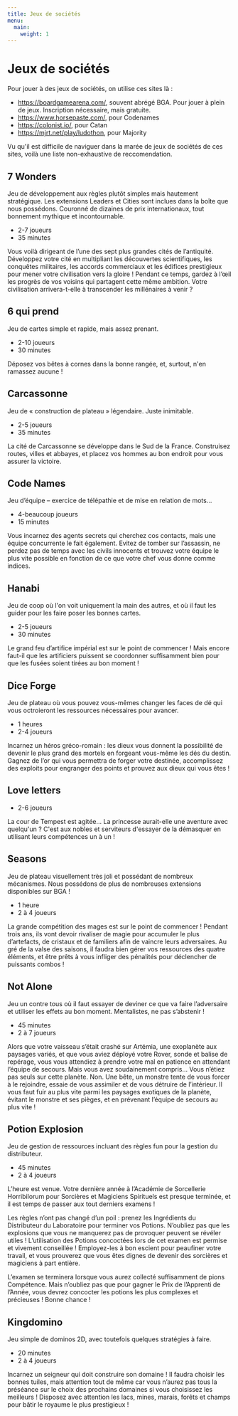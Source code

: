```yaml
---
title: Jeux de sociétés
menu:
  main:
    weight: 1
---
```


# Jeux de sociétés

Pour jouer à des jeux de sociétés, on utilise ces sites là :

  - https://boardgamearena.com/, souvent abrégé BGA. Pour jouer à plein de jeux.
    Inscription nécessaire, mais gratuite.
  - https://www.horsepaste.com/, pour Codenames
  - https://colonist.io/, pour Catan
  - https://mjrt.net/play/ludothon, pour Majority


Vu qu'il est difficile de naviguer dans la marée de jeux de sociétés de ces
sites, voilà une liste non-exhaustive de reccomendation.

## 7 Wonders
Jeu de développement aux règles plutôt simples mais hautement stratégique. Les
extensions Leaders et Cities sont inclues dans la boîte que nous possédons.
Couronné de dizaines de prix internationaux, tout bonnement mythique et
incontournable.

  - 2-7 joueurs
  - 35 minutes

Vous voilà dirigeant de l’une des sept plus grandes cités de l’antiquité.
Développez votre cité en multipliant les découvertes scientifiques, les
conquêtes militaires, les accords commerciaux et les édifices prestigieux pour
mener votre civilisation vers la gloire ! Pendant ce temps, gardez à l’œil les
progrès de vos voisins qui partagent cette même ambition. Votre civilisation
arrivera-t-elle à transcender les millénaires à venir ?

## 6 qui prend
Jeu de cartes simple et rapide, mais assez prenant.

  - 2-10 joueurs
  - 30 minutes

Déposez vos bêtes à cornes dans la bonne rangée, et, surtout, n'en ramassez
aucune !

## Carcassonne
Jeu de « construction de plateau » légendaire. Juste inimitable.

  - 2-5 joueurs
  - 35 minutes

La cité de Carcassonne se développe dans le Sud de la France. Construisez
routes, villes et abbayes, et placez vos hommes au bon endroit pour vous assurer
la victoire.

## Code Names
Jeu d’équipe – exercice de télépathie et de mise en relation de mots…

  - 4-beaucoup joueurs
  - 15 minutes

Vous incarnez des agents secrets qui cherchez cos contacts, mais une équipe
concurrente le fait également. Evitez de tomber sur l’assassin, ne perdez pas de
temps avec les civils innocents et trouvez votre équipe le plus vite possible en
fonction de ce que votre chef vous donne comme indices.

## Hanabi
Jeu de coop où l'on voit uniquement la main des autres, et où il faut les guider
pour les faire poser les bonnes cartes.

  - 2-5 joueurs
  - 30 minutes

Le grand feu d’artifice impérial est sur le point de commencer ! Mais encore
faut-il que les artificiers puissent se coordonner suffisamment bien pour que
les fusées soient tirées au bon moment !

## Dice Forge
Jeu de plateau où vous pouvez vous-mêmes changer les faces de dé qui vous
octroieront les ressources nécessaires pour avancer.

  - 1 heures
  - 2-4 joueurs

Incarnez un héros gréco-romain : les dieux vous donnent la possibilité de
devenir le plus grand des mortels en forgeant vous-même les dés du destin.
Gagnez de l’or qui vous permettra de forger votre destinée, accomplissez des
exploits pour engranger des points et prouvez aux dieux qui vous êtes !

## Love letters

  - 2-6 joueurs

La cour de Tempest est agitée... La princesse aurait-elle une aventure avec
quelqu'un ? C'est aux nobles et serviteurs d'essayer de la démasquer en
utilisant leurs compétences un à un !


## Seasons
Jeu de plateau visuellement très joli et possédant de nombreux mécanismes. Nous
possédons de plus de nombreuses extensions disponibles sur BGA !

  - 1 heure
  - 2 à 4 joueurs

La grande compétition des mages est sur le point de commencer ! Pendant trois
ans, ils vont devoir rivaliser de magie pour accumuler le plus d’artefacts, de
cristaux et de familiers afin de vaincre leurs adversaires. Au gré de la valse
des saisons, il faudra bien gérer vos ressources des quatre éléments, et être
prêts à vous infliger des pénalités pour déclencher de puissants combos !

## Not Alone
Jeu un contre tous où il faut essayer de deviner ce que va faire l’adversaire et
utiliser les effets au bon moment. Mentalistes, ne pas s’abstenir !

  - 45 minutes
  - 2 à 7 joueurs

Alors que votre vaisseau s’était crashé sur Artémia, une exoplanète aux paysages
variés, et que vous aviez déployé votre Rover, sonde et balise de repérage, vous
vous attendiez à prendre votre mal en patience en attendant l’équipe de secours.
Mais vous avez soudainement compris… Vous n’étiez pas seuls sur cette planète.
Non. Une bête, un monstre tente de vous forcer à le rejoindre, essaie de vous
assimiler et de vous détruire de l’intérieur. Il vous faut fuir au plus vite
parmi les paysages exotiques de la planète, évitant le monstre et ses pièges, et
en prévenant l’équipe de secours au plus vite !

## Potion Explosion
Jeu de gestion de ressources incluant des règles fun pour la gestion du
distributeur.

  - 45 minutes
  - 2 à 4 joueurs

L’heure est venue. Votre dernière année à l’Académie de Sorcellerie Horribilorum
pour Sorcières et Magiciens Spirituels est presque terminée, et il est temps de
passer aux tout derniers examens !

Les règles n’ont pas changé d’un poil : prenez les Ingrédients du Distributeur
du Laboratoire pour terminer vos Potions. N’oubliez pas que les explosions que
vous ne manquerez pas de provoquer peuvent se révéler utiles ! L’utilisation des
Potions concoctées lors de cet examen est permise et vivement conseillée !
Employez-les à bon escient pour peaufiner votre travail, et vous prouverez que
vous êtes dignes de devenir des sorcières et magiciens à part entière.

L’examen se terminera lorsque vous aurez collecté suffisamment de pions
Compétence. Mais n’oubliez pas que pour gagner le Prix de l’Apprenti de l’Année,
vous devrez concocter les potions les plus complexes et précieuses ! Bonne
chance !

## Kingdomino
Jeu simple de dominos 2D, avec toutefois quelques stratégies à faire.

  - 20 minutes
  - 2 à 4 joueurs

Incarnez un seigneur qui doit construire son domaine ! Il faudra choisir les
bonnes tuiles, mais attention tout de même car vous n’aurez pas tous la
préséance sur le choix des prochains domaines si vous choisissez les meilleurs !
Disposez avec attention les lacs, mines, marais, forêts et champs pour bâtir le
royaume le plus prestigieux !
